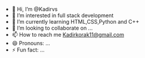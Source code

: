 - 👋 Hi, I’m @Kadirvs
- 👀 I’m interested in full stack development
- 🌱 I’m currently learning HTML,CSS,Python and C++
- 💞️ I’m looking to collaborate on ...
- 📫 How to reach me Kadirkorak11@gmail.com
- 😄 Pronouns: ...
- ⚡ Fun fact: ...

<!---
Kadirvs/Kadirvs is a ✨ special ✨ repository because its `README.md` (this file) appears on your GitHub profile.
You can click the Preview link to take a look at your changes.
--->
